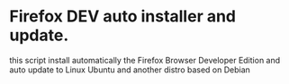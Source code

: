 # Firefox DEV auto installer and update.
this script install automatically the Firefox Browser Developer Edition and auto update to Linux Ubuntu and another distro based on Debian
